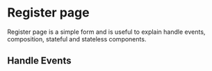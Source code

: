# Register page
Register page is a simple form and is useful to explain handle events, composition, stateful and stateless components.

## Handle Events